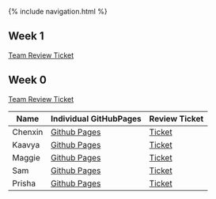 {% include navigation.html %}

## Week 1
[Team Review Ticket](https://github.com/dsblack0/stickers_for_charity/issues/21)

## Week 0
[Team Review Ticket](https://github.com/dsblack0/stickers_for_charity/issues/3)

| Name | Individual GitHubPages | Review Ticket |
| ---  | ---                    | ---           |
| Chenxin | [Github Pages](https://chenxin-chex.github.io/Chenxin-Individual-Tri-3/) | [Ticket](https://github.com/dsblack0/stickers_for_charity/issues/7) |
| Kaavya | [Github Pages](https://kaavyau.github.io/Kaavya_Individual_Tri3/) | [Ticket](https://github.com/dsblack0/stickers_for_charity/issues/9) |
| Maggie |[Github Pages](https://maggie3000.github.io/CSAindividualrepoTRI3) | [Ticket](https://github.com/dsblack0/stickers_for_charity/issues/10) |
| Sam | [Github Pages](https://dsblack0.github.io/sam-tri3/) | [Ticket](https://github.com/dsblack0/stickers_for_charity/issues/8) |
| Prisha | [Github Pages](https://prishamaiti.github.io/DataStructures) | [Ticket](https://github.com/PrishaMaiti/DataStructures/issues/1) |
